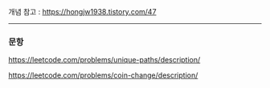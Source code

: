 개념 참고 : https://hongjw1938.tistory.com/47

---

### 문항
https://leetcode.com/problems/unique-paths/description/

https://leetcode.com/problems/coin-change/description/
